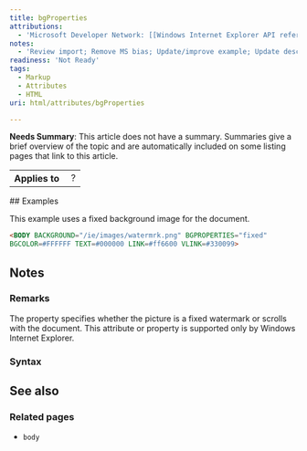 ```yaml
---
title: bgProperties
attributions:
  - 'Microsoft Developer Network: [[Windows Internet Explorer API reference](http://msdn.microsoft.com/en-us/library/ie/hh828809%28v=vs.85%29.aspx) Article]'
notes:
  - 'Review import; Remove MS bias; Update/improve example; Update descriptions; Fix lists & compatibility info'
readiness: 'Not Ready'
tags:
  - Markup
  - Attributes
  - HTML
uri: html/attributes/bgProperties

---
```

**Needs Summary**: This article does not have a summary. Summaries give a brief overview of the topic and are automatically included on some listing pages that link to this article.

<table class="wikitable">
<tr>
<th>
Applies to

</th>
<td>
 ?

</td>
</tr>
</table>
## Examples

This example uses a fixed background image for the document.

``` html
<BODY BACKGROUND="/ie/images/watermrk.png" BGPROPERTIES="fixed"
BGCOLOR=#FFFFFF TEXT=#000000 LINK=#ff6600 VLINK=#330099>
```

## Notes

### Remarks

The property specifies whether the picture is a fixed watermark or scrolls with the document. This attribute or property is supported only by Windows Internet Explorer.

### Syntax

## See also

### Related pages

-   `body`
